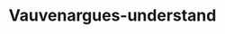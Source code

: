 ﻿---
title: Vauvenargues-understand
text: 'Τα πράγματα που ξέρουμε καλύτερα δεν μας τα έχουν διδάξει.'
person: Βωβενάργκ,Γάλλος_Γνωμικολόγος
layout: quote
header: no
show_meta: false
categories:
  - quotes
tags:
  - preface
  - Vauvenargues
---

